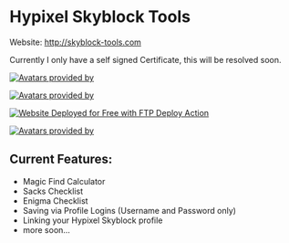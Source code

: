 # Hypixel Skyblock Tools

Website: http://skyblock-tools.com 

Currently I only have a self signed Certificate, this will be resolved soon.

[<img alt="Avatars provided by" src="https://img.shields.io/badge/Honorable mention to-Niklaws-%3CCOLOR%3E?style=for-the-badge&color=CC3333">](https://github.com/Niklaws)

[<img alt="Avatars provided by" src="https://img.shields.io/badge/Honorable mention to-QtOwl-%3CCOLOR%3E?style=for-the-badge&color=8B0000">](https://www.instagram.com/qt0wl.fr/)

[<img alt="Website Deployed for Free with FTP Deploy Action" src="https://img.shields.io/badge/Website deployed for free with-FTP DEPLOY ACTION-%3CCOLOR%3E?style=for-the-badge&color=297FA9">](https://github.com/SamKirkland/FTP-Deploy-Action)

[<img alt="Avatars provided by" src="https://img.shields.io/badge/Avatars provided by-Crafatar-%3CCOLOR%3E?style=for-the-badge&color=014C8C">](https://crafatar.com)

## Current Features:

- Magic Find Calculator
- Sacks Checklist
- Enigma Checklist
- Saving via Profile Logins (Username and Password only)
- Linking your Hypixel Skyblock profile
- more soon...